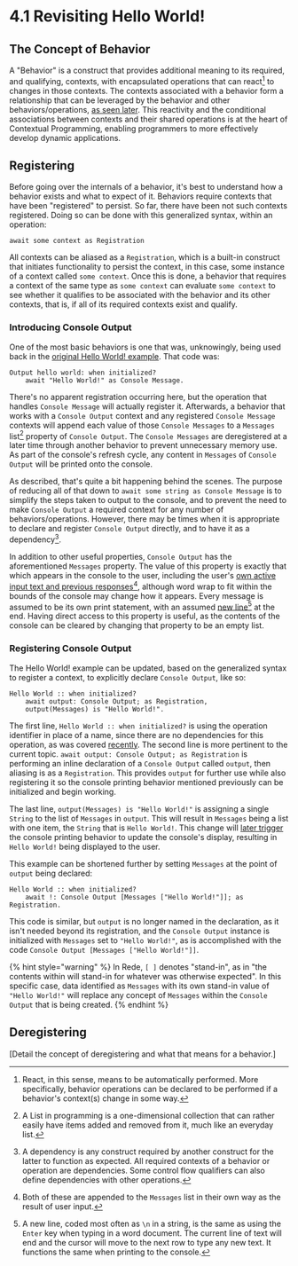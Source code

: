 # 4.1  Revisiting Hello World!

## The Concept of Behavior

A "Behavior" is a construct that provides additional meaning to its required, and qualifying, contexts, with encapsulated operations that can react[^1] to changes in those contexts. The contexts associated with a behavior form a relationship that can be leveraged by the behavior and other behaviors/operations, [as seen later](../chapter-5-evaluating-through-compositions/5.1-composing-contexts.md). This reactivity and the conditional associations between contexts and their shared operations is at the heart of Contextual Programming, enabling programmers to more effectively develop dynamic applications.



## Registering

Before going over the internals of a behavior, it's best to understand how a behavior exists and what to expect of it. Behaviors require contexts that have been "registered" to persist. So far, there have been not such contexts registered. Doing so can be done with this generalized syntax, within an operation:

```
await some context as Registration
```

All contexts can be aliased as a `Registration`, which is a built-in construct that initiates functionality to persist the context, in this case, some instance of a context called `some context`. Once this is done, a behavior that requires a context of the same type as `some context` can evaluate `some context` to see whether it qualifies to be associated with the behavior and its other contexts, that is, if all of its required contexts exist and qualify.

### Introducing Console Output

One of the most basic behaviors is one that was, unknowingly, being used back in the [original Hello World! example](../chapter-3-evaluating-with-operations/3.1-hello-world.md). That code was:

```
Output hello world: when initialized?
    await "Hello World!" as Console Message.
```

There's no apparent registration occurring here, but the operation that handles `Console Message` will actually register it. Afterwards, a behavior that works with a `Console Output` context and any registered `Console Message` contexts will append each value of those `Console Messages` to a `Messages` list[^2] property of `Console Output`. The `Console Messages` are deregistered at a later time through another behavior to prevent unnecessary memory use. As part of the console's refresh cycle, any content in `Messages` of `Console Output` will be printed onto the console.

As described, that's quite a bit happening behind the scenes. The purpose of reducing all of that down to `await some string as Console Message` is to simplify the steps taken to output to the console, and to prevent the need to make `Console Output` a required context for any number of behaviors/operations. However, there may be times when it is appropriate to declare and register `Console Output` directly, and to have it as a dependency[^3].

In addition to other useful properties, `Console Output` has the aforementioned `Messages` property. The value of this property is exactly that which appears in the console to the user, including the user's [own active input text and previous responses](#user-content-fn-4)[^4], although word wrap to fit within the bounds of the console may change how it appears. Every message is assumed to be its own print statement, with an assumed [new line](#user-content-fn-5)[^5] at the end. Having direct access to this property is useful, as the contents of the console can be cleared by changing that property to be an empty list.

### Registering Console Output

The Hello World! example can be updated, based on the generalized syntax to register a context, to explicitly declare `Console Output`, like so:

```
Hello World :: when initialized?
    await output: Console Output; as Registration,
    output(Messages) is "Hello World!".
```

The first line, `Hello World :: when initialized?` is using the operation identifier in place of a name, since there are no dependencies for this operation, as was covered [recently](../chapter-3-evaluating-with-operations/3.3-operation-groups.md#performing-fizz-buzz). The second line is more pertinent to the current topic. `await output: Console Output; as Registration` is performing an inline declaration of a `Console Output` called `output`, then aliasing is as a `Registration`. This provides `output` for further use while also registering it so the console printing behavior mentioned previously can be initialized and begin working.

The last line, `output(Messages) is "Hello World!"` is assigning a single `String` to the list of `Messages` in `output`. This will result in `Messages` being a list with one item, the `String` that is `Hello World!`. This change will [later trigger](4.2-from-when-to-whenever.md#understanding-the-cycle) the console printing behavior to update the console's display, resulting in `Hello World!` being displayed to the user.

This example can be shortened further by setting `Messages` at the point of `output` being declared:

```
Hello World :: when initialized?
    await !: Console Output [Messages ["Hello World!"]]; as Registration.
```

This code is similar, but `output` is no longer named in the declaration, as it isn't needed beyond its registration, and the `Console Output` instance is initialized with `Messages` set to `"Hello World!"`, as is accomplished with the code `Console Output [Messages ["Hello World!"]]`.

{% hint style="warning" %}
In Rede, `[ ]` denotes "stand-in", as in "the contents within will stand-in for whatever was otherwise expected". In this specific case, data identified as `Messages` with its own stand-in value of `"Hello World!"` will replace any concept of `Messages` within the `Console Output` that is being created.
{% endhint %}



## Deregistering

\[Detail the concept of deregistering and what that means for a behavior.]

[^1]: React, in this sense, means to be automatically performed. More specifically, behavior operations can be declared to be performed if a behavior's context(s) change in some way.

[^2]: A List in programming is a one-dimensional collection that can rather easily have items added and removed from it, much like an everyday list.

[^3]: A dependency is any construct required by another construct for the latter to function as expected. All required contexts of a behavior or operation are dependencies. Some control flow qualifiers can also define dependencies with other operations.

[^4]: Both of these are appended to the `Messages` list in their own way as the result of user input.

[^5]: A new line, coded most often as `\n` in a string, is the same as using the `Enter` key when typing in a word document. The current line of text will end and the cursor will move to the next row to type any new text. It functions the same when printing to the console.
